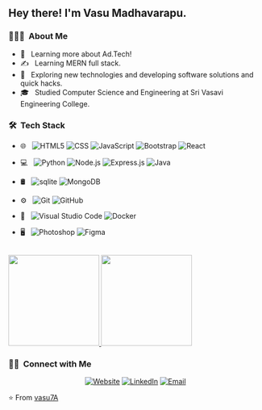 <h2> Hey there! I'm Vasu Madhavarapu.</h2>

<h3> 👨🏻‍💻 &nbsp;About Me </h3>

- 🌱 &nbsp; Learning more about Ad.Tech!
- ✍️ &nbsp; Learning MERN full stack.
-  🤔 &nbsp; Exploring new technologies and developing software solutions and quick hacks.
- 🎓 &nbsp; Studied Computer Science and Engineering at Sri Vasavi Engineering College.

<h3> 🛠 &nbsp;Tech Stack</h3>

- 🌐 &nbsp;
  ![HTML5](https://img.shields.io/badge/-HTML5-333333?style=flat&logo=HTML5)
  ![CSS](https://img.shields.io/badge/-CSS-333333?style=flat&logo=CSS3&logoColor=1572B6)
  ![JavaScript](https://img.shields.io/badge/-JavaScript-333333?style=flat&logo=javascript)
  ![Bootstrap](https://img.shields.io/badge/-Bootstrap-333333?style=flat&logo=bootstrap&logoColor=563D7C)
  ![React](https://img.shields.io/badge/-React-333333?style=flat&logo=react)
- 💻 &nbsp;
  ![Python](https://img.shields.io/badge/-Python-333333?style=flat&logo=python)
  ![Node.js](https://img.shields.io/badge/-Node.js-333333?style=flat&logo=node.js)
  ![Express.js](https://img.shields.io/badge/-Express.js-333333?style=flat&logo=node.js)
  ![Java](https://img.shields.io/badge/-Java-333333?style=flat&logo=Java&logoColor=007396)

- 🛢 &nbsp;
  ![sqlite](https://img.shields.io/badge/-sqlite-333333?style=flat&logo=sqlite)
  ![MongoDB](https://img.shields.io/badge/-MongoDB-333333?style=flat&logo=mongodb)
- ⚙️ &nbsp;
  ![Git](https://img.shields.io/badge/-Git-333333?style=flat&logo=git)
  ![GitHub](https://img.shields.io/badge/-GitHub-333333?style=flat&logo=github)
- 🔧 &nbsp;
  ![Visual Studio Code](https://img.shields.io/badge/-Visual%20Studio%20Code-333333?style=flat&logo=visual-studio-code&logoColor=007ACC)
   ![Docker](https://img.shields.io/badge/-Docker-333333?style=flat&logo=docker&logoColor=007ACC)
- 🖥 &nbsp;
  ![Photoshop](https://img.shields.io/badge/-Photoshop-333333?style=flat&logo=adobe-photoshop)
  ![Figma](https://img.shields.io/badge/-Figma-333333?style=flat&logo=figma)


<br/>

<a href="https://github.com/vasu7A">
  <img height="180em" src="https://github-readme-stats.vercel.app/api?username=vasu7A&theme=buefy&show_icons=true" />
  <img height="180em" src="https://github-readme-stats.vercel.app/api/top-langs/?username=vasu7A&theme=buefy&layout=compact" />
</a>

<br/>

<h3> 🤝🏻 &nbsp;Connect with Me </h3>

<p align="center">
<a href="https://vasuportfolio.vercel.app/"><img alt="Website" src="https://img.shields.io/badge/Website-vasuportfolio-blue?style=flat-square&logo=google-chrome"></a>
<a href="https://www.linkedin.com/in/vasu-madhavarapu-80240714b/"><img alt="LinkedIn" src="https://img.shields.io/badge/LinkedIn-vasu%20madhavarapu%20-blue?style=flat-square&logo=linkedin"></a>
<a href="mailto:vasumadhavarapu@gmail.com"><img alt="Email" src="https://img.shields.io/badge/Email-vasumadhavarapu@gmail.com-blue?style=flat-square&logo=gmail"></a>
</p>

⭐️ From [vasu7A](https://github.com/vasu7A)
